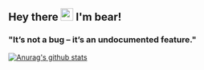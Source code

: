 ## Hey there <img src="https://media.giphy.com/media/hvRJCLFzcasrR4ia7z/giphy.gif" width="25px"> I'm bear!
### "It’s not a bug – it’s an undocumented feature."
[![Anurag's github stats](https://github-readme-stats.vercel.app/api?username=tangbearrrr&show_icons=true&theme=tokyonight)](https://github.com/anuraghazra/github-readme-stats)
